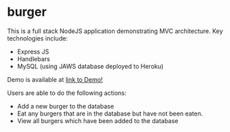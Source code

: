 # burger

This is a full stack NodeJS application demonstrating MVC architecture.  Key technologies include:
- Express JS
- Handlebars
- MySQL (using JAWS database deployed to Heroku)


Demo is available at [link to Demo!](https://protected-oasis-39706.herokuapp.com/)

Users are able to do the following actions:
- Add a new burger to the database
- Eat any burgers that are in the database but have not been eaten.  
- View all burgers which have been added to the database
